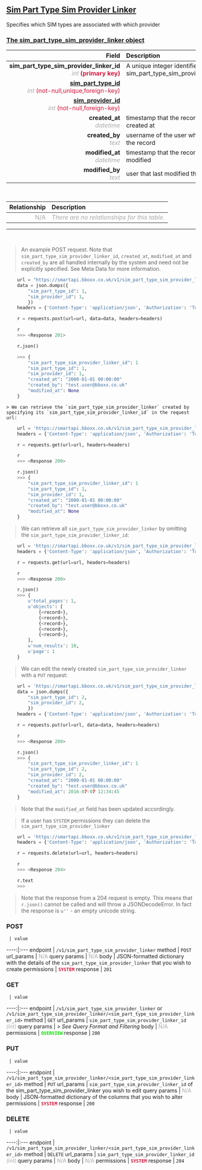 ## <u>Sim Part Type Sim Provider Linker</u>
Specifies which SIM types are associated with which provider


### <u>The sim_part_type_sim_provider_linker object</u>

Field | Description
------:|:------------
__sim_part_type_sim_provider_linker_id__ <br><font color="DarkGray">_int_</font> <font color="Crimson">__(primary key)__</font> | A unique integer identifier for each sim_part_type_sim_provider_linker.
__<a href="/#sim-part-type">sim_part_type_id</a>__ <br><font color="DarkGray">_int_</font> <font color="Crimson">(not-null,unique,foreign-key)</font> | 
__<a href="/#sim-provider">sim_provider_id</a>__ <br><font color="DarkGray">_int_</font> <font color="Crimson">(not-null,foreign-key)</font> | 
__created_at__  <br><font color="DarkGray">_datetime_</font> | timestamp that the record was created at
__created_by__  <br><font color="DarkGray">_text_</font>| username of the user who created the record
__modified_at__ <br><font color="DarkGray">_datetime_</font>| timestamp that the record was last modified
__modified_by__ <br><font color="DarkGray">_text_</font>| user that last modified the record

<br>

Relationship | Description
-------------:|:------------
<font color="DarkGray">N/A</font> | <font color="DarkGray">_There are no relationships for this table._</font>

<hr>
<br>

> An example POST request. Note that `sim_part_type_sim_provider_linker_id`, `created_at`, `modified_at` and `created_by` are all handled internally by the system and need not be explicitly specified. See Meta Data for more information.

```python
    url = "https://smartapi.bboxx.co.uk/v1/sim_part_type_sim_provider_linker"
    data = json.dumps({
		"sim_part_type_id": 1,
		"sim_provider_id": 1,
		})
    headers = {'Content-Type': 'application/json', 'Authorization': 'Token token=A_VALID_TOKEN'}

    r = requests.post(url=url, data=data, headers=headers)

    r
    >>> <Response 201>

    r.json()

    >>> {
		"sim_part_type_sim_provider_linker_id": 1
		"sim_part_type_id": 1,
		"sim_provider_id": 1,
		"created_at": "2000-01-01 00:00:00"
		"created_by": "test.user@bboxx.co.uk"
		"modified_at": None
	}
```

    > We can retrieve the `sim_part_type_sim_provider_linker` created by specifying its `sim_part_type_sim_provider_linker_id` in the request url:

```python
    url = 'https://smartapi.bboxx.co.uk/v1/sim_part_type_sim_provider_linker/1'
    headers = {'Content-Type': 'application/json', 'Authorization': 'Token token=A_VALID_TOKEN'}

    r = requests.get(url=url, headers=headers)

    r
    >>> <Response 200>

    r.json()
    >>> {
		"sim_part_type_sim_provider_linker_id": 1
		"sim_part_type_id": 1,
		"sim_provider_id": 1,
		"created_at": "2000-01-01 00:00:00"
		"created_by": "test.user@bboxx.co.uk"
		"modified_at": None
	}
```

> We can retrieve all `sim_part_type_sim_provider_linker` by omitting the `sim_part_type_sim_provider_linker_id`:

```python
    url = 'https://smartapi.bboxx.co.uk/v1/sim_part_type_sim_provider_linker'
    headers = {'Content-Type': 'application/json', 'Authorization': 'Token token=A_VALID_TOKEN'}

    r = requests.get(url=url, headers=headers)

    r
    >>> <Response 200>

    r.json()
    >>> {
        u'total_pages': 1,
        u'objects': [
            {<record>},
            {<record>},
            {<record>},
            {<record>},
            {<record>},
        ],
        u'num_results': 10,
        u'page': 1
    }
```

> We can edit the newly created `sim_part_type_sim_provider_linker` with a `PUT` request:

```python
    url = 'https://smartapi.bboxx.co.uk/v1/sim_part_type_sim_provider_linker/1'
    data = json.dumps({
		"sim_part_type_id": 2,
		"sim_provider_id": 2,
		})
    headers = {'Content-Type': 'application/json', 'Authorization': 'Token token=A_VALID_TOKEN'}

    r = requests.put(url=url, data=data, headers=headers)

    r
    >>> <Response 200>

    r.json()
    >>> {
		"sim_part_type_sim_provider_linker_id": 1
		"sim_part_type_id": 2,
		"sim_provider_id": 2,
		"created_at": "2000-01-01 00:00:00"
		"created_by": "test.user@bboxx.co.uk"
		"modified_at": 2016-07-07 12:34:45
	}
```
> Note that the `modified_at` field has been updated accordingly.

> If a user has `SYSTEM` permissions they can delete the `sim_part_type_sim_provider_linker`

```python
    url = 'https://smartapi.bboxx.co.uk/v1/sim_part_type_sim_provider_linker/1'
    headers = {'Content-Type': 'application/json', 'Authorization': 'Token token=A_VALID_TOKEN'}

    r = requests.delete(url=url, headers=headers)

    r
    >>> <Response 204>

    r.text
    >>>
```
> Note that the response from a 204 request is empty. This means that `r.json()` cannot be called and will throw a JSONDecodeError. In fact the response is `u''` - an empty unicode string.



### POST
     | value
 ----:|:---
endpoint | `/v1/sim_part_type_sim_provider_linker`
method | `POST`
url_params | <font color="DarkGray">N/A</font>
query params | <font color="DarkGray">N/A</font>
body | JSON-formatted dictionary with the details of the `sim_part_type_sim_provider_linker` that you wish to create
permissions | <font color="Crimson">__`SYSTEM`__</font>
response | `201`

### GET
     | value
 ----:|:---
endpoint | `/v1/sim_part_type_sim_provider_linker` or `/v1/sim_part_type_sim_provider_linker/<sim_part_type_sim_provider_linker_id>`
method | `GET`
url_params | `sim_part_type_sim_provider_linker_id` <font color="DarkGray">_(int)_</font>
query params | *> See Query Format and Filtering*
body | <font color="DarkGray">N/A</font>
permissions | <font color="Jade">__`OVERVIEW`__</font>
response | `200`

### PUT
     | value
 ----:|:---
endpoint | `/v1/sim_part_type_sim_provider_linker/<sim_part_type_sim_provider_linker_id>`
method | `PUT`
url_params | `sim_part_type_sim_provider_linker_id` of the sim_part_type_sim_provider_linker you wish to edit
query params | <font color="DarkGray">N/A</font>
body | JSON-formatted dictionary of the columns that you wish to alter
permissions | <font color="Crimson">__`SYSTEM`__</font>
response | `200`

### DELETE
     | value
 ----:|:---
endpoint | `/v1/sim_part_type_sim_provider_linker/<sim_part_type_sim_provider_linker_id>`
method | `DELETE`
url_params | `sim_part_type_sim_provider_linker_id` <font color="DarkGray">_(int)_</font>
query params | <font color="DarkGray">N/A</font>
body | <font color="DarkGray">N/A</font>
permissions | <font color="Crimson">__`SYSTEM`__</font>
response | `204`

    
